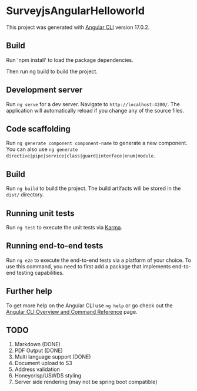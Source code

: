# SurveyjsAngularHelloworld

This project was generated with [Angular CLI](https://github.com/angular/angular-cli) version 17.0.2.

## Build

Run 'npm install' to load the package dependencies.

Then run ng build to build the project.

## Development server

Run `ng serve` for a dev server. Navigate to `http://localhost:4200/`. The application will automatically reload if you change any of the source files.

## Code scaffolding

Run `ng generate component component-name` to generate a new component. You can also use `ng generate directive|pipe|service|class|guard|interface|enum|module`.

## Build

Run `ng build` to build the project. The build artifacts will be stored in the `dist/` directory.

## Running unit tests

Run `ng test` to execute the unit tests via [Karma](https://karma-runner.github.io).

## Running end-to-end tests

Run `ng e2e` to execute the end-to-end tests via a platform of your choice. To use this command, you need to first add a package that implements end-to-end testing capabilities.

## Further help

To get more help on the Angular CLI use `ng help` or go check out the [Angular CLI Overview and Command Reference](https://angular.io/cli) page.

## TODO

1. Markdown (DONE)
1. PDF Output (DONE)
1. Multi language support (DONE)
1. Document upload to S3
1. Address validation
1. Honeycrisp/USWDS styling
1. Server side rendering (may not be spring boot compatible)
